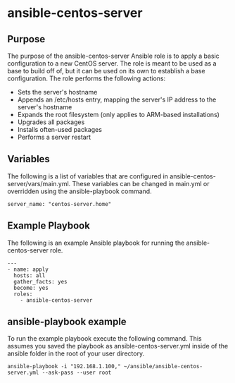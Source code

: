 # ansible-centos-server

## Purpose

The purpose of the ansible-centos-server Ansible role is to apply a basic configuration to a new CentOS server. The role is meant to be used as a base to build off of, but it can be used on its own to establish a base configuration. The role performs the following actions:

- Sets the server's hostname
- Appends an /etc/hosts entry, mapping the server's IP address to the server's hostname
- Expands the root filesystem (only applies to ARM-based installations)
- Upgrades all packages
- Installs often-used packages
- Performs a server restart

## Variables

The following is a list of variables that are configured in ansible-centos-server/vars/main.yml. These variables can be changed in main.yml or overridden using the ansible-playbook command.

```
server_name: "centos-server.home"
```

## Example Playbook

The following is an example Ansible playbook for running the ansible-centos-server role.
```
---
- name: apply
  hosts: all
  gather_facts: yes
  become: yes
  roles:
    - ansible-centos-server

```

## ansible-playbook example

To run the example playbook execute the following command. This assumes you saved the playbook as ansible-centos-server.yml inside of the ansible folder in the root of your user directory.

```
ansible-playbook -i "192.168.1.100," ~/ansible/ansible-centos-server.yml --ask-pass --user root
```
